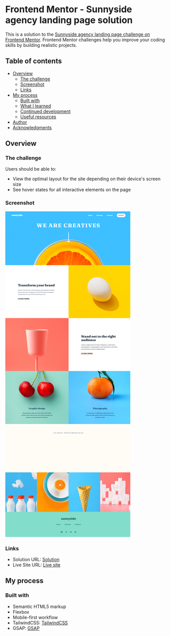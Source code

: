 # Frontend Mentor - Sunnyside agency landing page solution

This is a solution to the [Sunnyside agency landing page challenge on Frontend Mentor](https://www.frontendmentor.io/challenges/sunnyside-agency-landing-page-7yVs3B6ef). Frontend Mentor challenges help you improve your coding skills by building realistic projects.

## Table of contents

- [Overview](#overview)
  - [The challenge](#the-challenge)
  - [Screenshot](#screenshot)
  - [Links](#links)
- [My process](#my-process)
  - [Built with](#built-with)
  - [What I learned](#what-i-learned)
  - [Continued development](#continued-development)
  - [Useful resources](#useful-resources)
- [Author](#author)
- [Acknowledgments](#acknowledgments)

## Overview

### The challenge

Users should be able to:

- View the optimal layout for the site depending on their device's screen size
- See hover states for all interactive elements on the page

### Screenshot

![Screenshot](./design/screenshot1.png)

### Links

- Solution URL: [Solution](https://www.frontendmentor.io/solutions/sunnyside-agency-landing-page-using-tailwindcss-and-gsap-M-7dP2Z70N)
- Live Site URL: [Live site](https://mauriciompf.github.io/Sunnyside-agency-landing-page/src/)

## My process

### Built with

- Semantic HTML5 markup
- Flexbox
- Mobile-first workflow
- TailwindCSS: [TailwindCSS](https://tailwindcss.com/)
- GSAP: [GSAP](https://greensock.com/get-started-2/)